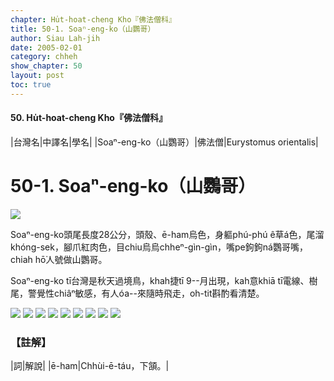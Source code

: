 ```yaml
---
chapter: Hu̍t-hoat-cheng Kho『佛法僧科』
title: 50-1. Soaⁿ-eng-ko（山鸚哥）
author: Siau Lah-jih
date: 2005-02-01    
category: chheh
show_chapter: 50
layout: post
toc: true
---
```


#### 50. Hu̍t-hoat-cheng Kho『佛法僧科』


|台灣名|中譯名|學名|
|Soaⁿ-eng-ko（山鸚哥）|佛法僧|Eurystomus orientalis|


# 50-1. Soaⁿ-eng-ko（山鸚哥）

![](../too5/50/50-1-6.Soaⁿ-eng-ko.jpg)


Soaⁿ-eng-ko頭尾長度28公分，頭殼、ē-ham烏色，身軀phú-phú ê草á色，尾溜khóng-sek，腳爪紅肉色，目chiu烏烏chheⁿ-gìn-gìn，嘴pe鉤鉤ná鸚哥嘴，chiah hō͘人號做山鸚哥。

Soaⁿ-eng-ko tī台灣是秋天過境鳥，khah捷tī 9--月出現，kah意khiā tī電線、樹尾，警覺性chiâⁿ敏感，有人óa--來隨時飛走，oh-tit斟酌看清楚。



![](../too5/50/50-1-8.Soaⁿ-eng-ko.jpg)
![](../too5/50/50-1-9.Soaⁿ-eng-ko.jpg)
![](../too5/50/50-1-7.Soaⁿ-eng-ko.jpg)
![](../too5/50/50-1-10.Soaⁿ-eng-ko.jpg)
![](../too5/50/50-1-1.Soaⁿ-eng-ko.jpg)
![](../too5/50/50-1-2.Soaⁿ-eng-ko.jpg)
![](../too5/50/50-1-3.Soaⁿ-eng-ko.jpg)
![](../too5/50/50-1-4.Soaⁿ-eng-ko.jpg)
![](../too5/50/50-1-5.Soaⁿ-eng-ko.jpg)




### 【註解】

|詞|解說|
|ē-ham|Chhùi-ē-táu，下頷。|






